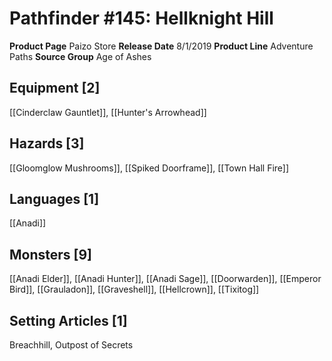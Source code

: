 ﻿---
id: '4'
name: Pathfinder 145. Hellknight Hill
rarity: Common
source: null
trait: null
type: Source

---
# Pathfinder #145: Hellknight Hill

**Product Page** Paizo Store
**Release Date** 8/1/2019
**Product Line** Adventure Paths
**Source Group** Age of Ashes

## Equipment [2]

[[Cinderclaw Gauntlet]], [[Hunter's Arrowhead]]

## Hazards [3]

[[Gloomglow Mushrooms]], [[Spiked Doorframe]], [[Town Hall Fire]]

## Languages [1]

[[Anadi]]

## Monsters [9]

[[Anadi Elder]], [[Anadi Hunter]], [[Anadi Sage]], [[Doorwarden]], [[Emperor Bird]], [[Grauladon]], [[Graveshell]], [[Hellcrown]], [[Tixitog]]

## Setting Articles [1]

Breachhill, Outpost of Secrets